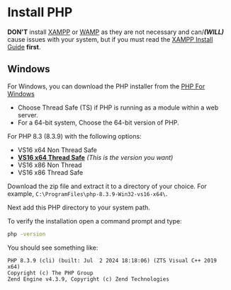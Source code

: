 
# Install PHP

**DON'T** install [XAMPP](https://www.apachefriends.org/index.html "XAMPP") or [WAMP](https://www.wampserver.com/en/ "WAMP") as they are not necessary and can/***(WILL)*** cause  issues with your system, but if you must read the [XAMPP Install Guide](xampp-install.md) **first**.

## Windows

For Windows, you can download the PHP installer from the [PHP For Windows](https://windows.php.net/download#php-8.3)

- Choose Thread Safe (TS) if PHP is running as a module within a web server.
- For a 64-bit system, Choose the 64-bit version of PHP.

For PHP 8.3 (8.3.9) with the following options:

- VS16 x64 Non Thread Safe
- **[VS16 x64 Thread Safe](https://windows.php.net/downloads/releases/php-8.3.9-Win32-vs16-x64.zip)** *(This is the version you want)*
- VS16 x86 Non Thread
- VS16 x86 Thread Safe

Download the zip file and extract it to a directory of your choice. For example, `C:\ProgramFiles\php-8.3.9-Win32-vs16-x64\`.

Next add this PHP directory to your system path.

To verify the installation open a command prompt and type:

```bash
php -version
```

You should see something like:

```output
PHP 8.3.9 (cli) (built: Jul  2 2024 18:18:06) (ZTS Visual C++ 2019 x64)
Copyright (c) The PHP Group
Zend Engine v4.3.9, Copyright (c) Zend Technologies
```
